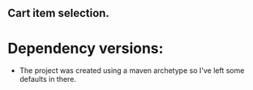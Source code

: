 ## Cart item selection.

# Dependency versions:
* The project was created using a maven archetype so I've left some defaults in there.